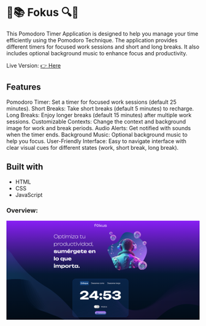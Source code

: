 
# 🎯📚 Fokus 🔍🎯

This Pomodoro Timer Application is designed to help you manage your time efficiently using the Pomodoro Technique. The application provides different timers for focused work sessions and short and long breaks. It also includes optional background music to enhance focus and productivity.

Live Version: [👉 Here ](https://fokus-diana.netlify.app/)

## Features
Pomodoro Timer: Set a timer for focused work sessions (default 25 minutes).
Short Breaks: Take short breaks (default 5 minutes) to recharge.
Long Breaks: Enjoy longer breaks (default 15 minutes) after multiple work sessions.
Customizable Contexts: Change the context and background image for work and break periods.
Audio Alerts: Get notified with sounds when the timer ends.
Background Music: Optional background music to help you focus.
User-Friendly Interface: Easy to navigate interface with clear visual cues for different states (work, short break, long break).

## Built with

- HTML
- CSS
- JavaScript

### Overview:

![Live Demo:](/imagenes/appDisplay.png)
